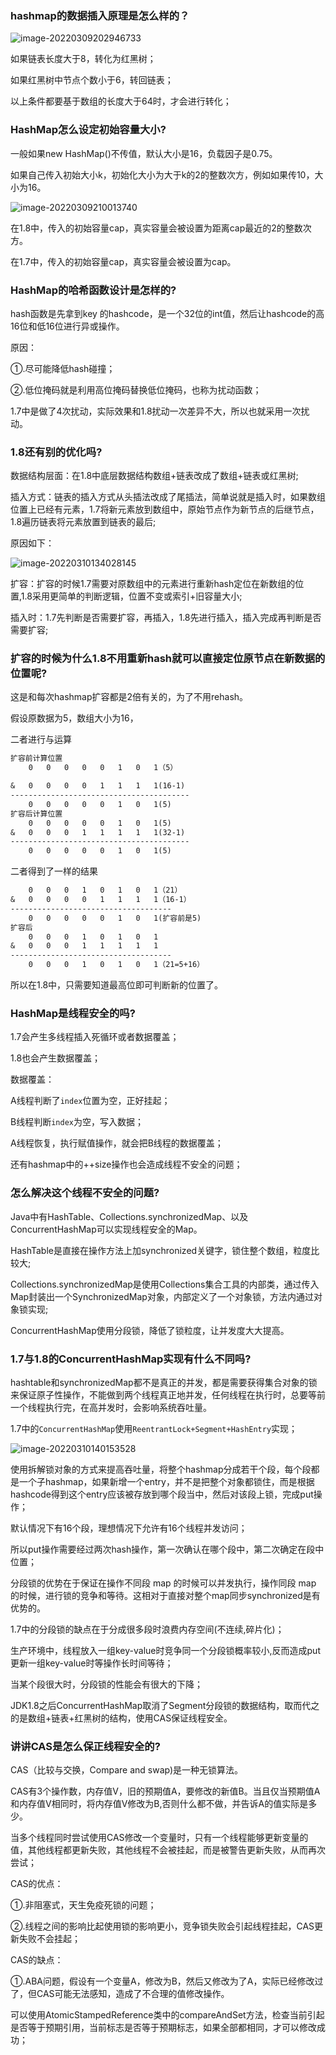 ### hashmap的数据插入原理是怎么样的？

![image-20220309202946733](https://gitee.com/cao_ziqiang/img/raw/master/20220309202946.png)

如果链表长度大于8，转化为红黑树；

如果红黑树中节点个数小于6，转回链表；

以上条件都要基于数组的长度大于64时，才会进行转化；

### HashMap怎么设定初始容量大小?

一般如果new HashMap()不传值，默认大小是16，负载因子是0.75。

如果自己传入初始大小k，初始化大小为大于k的2的整数次方，例如如果传10，大小为16。

![image-20220309210013740](https://gitee.com/cao_ziqiang/img/raw/master/20220309210013.png)

在1.8中，传入的初始容量cap，真实容量会被设置为距离cap最近的2的整数次方。

在1.7中，传入的初始容量cap，真实容量会被设置为cap。

### HashMap的哈希函数设计是怎样的?

hash函数是先拿到key 的hashcode，是一个32位的int值，然后让hashcode的高16位和低16位进行异或操作。

原因：

①.尽可能降低hash碰撞；

②.低位掩码就是利用高位掩码替换低位掩码，也称为扰动函数；

1.7中是做了4次扰动，实际效果和1.8扰动一次差异不大，所以也就采用一次扰动。

### 1.8还有别的优化吗?

数据结构层面：在1.8中底层数据结构数组+链表改成了数组+链表或红黑树;

插入方式：链表的插入方式从头插法改成了尾插法，简单说就是插入时，如果数组位置上已经有元素，1.7将新元素放到数组中，原始节点作为新节点的后继节点，1.8遍历链表将元素放置到链表的最后;

原因如下：

![image-20220310134028145](https://gitee.com/cao_ziqiang/img/raw/master/20220310134028.png)

扩容：扩容的时候1.7需要对原数组中的元素进行重新hash定位在新数组的位置,1.8采用更简单的判断逻辑，位置不变或索引+旧容量大小;

插入时：1.7先判断是否需要扩容，再插入，1.8先进行插入，插入完成再判断是否需要扩容;

### 扩容的时候为什么1.8不用重新hash就可以直接定位原节点在新数据的位置呢?

这是和每次hashmap扩容都是2倍有关的，为了不用rehash。

假设原数据为5，数组大小为16，

二者进行与运算

```txt
扩容前计算位置
	0	0	0	0	0	1	0	1（5）

& 	0	0	0	0	1	1	1	1(16-1)
----------------------------------------
	0	0	0	0	0	1	0	1(5)
扩容后计算位置
	0	0	0	0	0	1	0	1(5)
&	0	0	0	1	1	1	1	1(32-1)
----------------------------------------
	0	0	0	0	0	1	0	1(5)
```

二者得到了一样的结果

```txt
	0	0	0	1	0	1	0	1（21）
&	0	0	0	0	1	1	1	1（16-1）
------------------------------------
	0	0	0	0	0	1	0	1(扩容前是5)
扩容后
	0	0	0	1	0	1	0	1
&	0	0	0	1	1	1	1	1
------------------------------------
	0	0	0	1	0	1	0	1（21=5+16）
```

所以在1.8中，只需要知道最高位即可判断新的位置了。

### HashMap是线程安全的吗?

1.7会产生多线程插入死循环或者数据覆盖；

1.8也会产生数据覆盖；

数据覆盖：

A线程判断了`index`位置为空，正好挂起；

B线程判断`index`为空，写入数据；

A线程恢复，执行赋值操作，就会把B线程的数据覆盖；

还有hashmap中的++size操作也会造成线程不安全的问题；

### 怎么解决这个线程不安全的问题?

Java中有HashTable、Collections.synchronizedMap、以及ConcurrentHashMap可以实现线程安全的Map。

HashTable是直接在操作方法上加synchronized关键字，锁住整个数组，粒度比较大;

Collections.synchronizedMap是使用Collections集合工具的内部类，通过传入Map封装出一个SynchronizedMap对象，内部定义了一个对象锁，方法内通过对象锁实现;

ConcurrentHashMap使用分段锁，降低了锁粒度，让并发度大大提高。

### 1.7与1.8的ConcurrentHashMap实现有什么不同吗?

hashtable和synchronizedMap都不是真正的并发，都是需要获得集合对象的锁来保证原子性操作，不能做到两个线程真正地并发，任何线程在执行时，总要等前一个线程执行完，在高并发时，会影响系统吞吐量。

1.7中的`ConcurrentHashMap`使用`ReentrantLock+Segment+HashEntry`实现；

![image-20220310140153528](https://gitee.com/cao_ziqiang/img/raw/master/20220310140153.png)

使用拆解锁对象的方式来提高吞吐量，将整个hashmap分成若干个段，每个段都是一个子hashmap，如果新增一个entry，并不是把整个对象都锁住，而是根据hashcode得到这个entry应该被存放到哪个段当中，然后对该段上锁，完成put操作；

默认情况下有16个段，理想情况下允许有16个线程并发访问；

所以put操作需要经过两次hash操作，第一次确认在哪个段中，第二次确定在段中位置；

分段锁的优势在于保证在操作不同段 map 的时候可以并发执行，操作同段 map 的时候，进行锁的竞争和等待。这相对于直接对整个map同步synchronized是有优势的。

1.7中的分段锁的缺点在于分成很多段时浪费内存空间(不连续,碎片化)；

生产环境中，线程放入一组key-value时竞争同一个分段锁概率较小,反而造成put更新一组key-value时等操作长时间等待；

当某个段很大时，分段锁的性能会有很大的下降；

JDK1.8之后ConcurrentHashMap取消了Segment分段锁的数据结构，取而代之的是数组+链表+红黑树的结构，使用CAS保证线程安全。

### 讲讲CAS是怎么保正线程安全的?

CAS（比较与交换，Compare and swap)是一种无锁算法。

CAS有3个操作数，内存值V，旧的预期值A，要修改的新值B。当且仅当预期值A和内存值V相同时，将内存值V修改为B,否则什么都不做，并告诉A的值实际是多少。

当多个线程同时尝试使用CAS修改一个变量时，只有一个线程能够更新变量的值，其他线程都更新失败，其他线程不会被挂起，而是被警告更新失败，从而再次尝试；

CAS的优点：

①.非阻塞式，天生免疫死锁的问题；

②.线程之间的影响比起使用锁的影响更小，竞争锁失败会引起线程挂起，CAS更新失败不会挂起；

CAS的缺点：

①.ABA问题，假设有一个变量A，修改为B，然后又修改为了A，实际已经修改过了，但CAS可能无法感知，造成了不合理的值修改操作。

可以使用AtomicStampedReference类中的compareAndSet方法，检查当前引起是否等于预期引用，当前标志是否等于预期标志，如果全部都相同，才可以修改成功；



